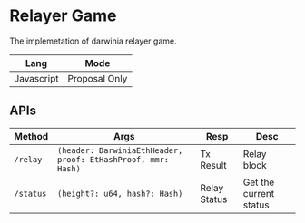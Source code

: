 # Relayer Game

The implemetation of darwinia relayer game.

| Lang       | Mode          |
|------------|---------------|
| Javascript | Proposal Only |

## APIs

| Method    | Args                                                         | Resp         | Desc                   |
|-----------|--------------------------------------------------------------|--------------|------------------------|
| `/relay`  | `(header: DarwiniaEthHeader, proof: EtHashProof, mmr: Hash)` | Tx Result    | Relay block            |
| `/status` | `(height?: u64, hash?: Hash)`                                | Relay Status | Get the current status |


